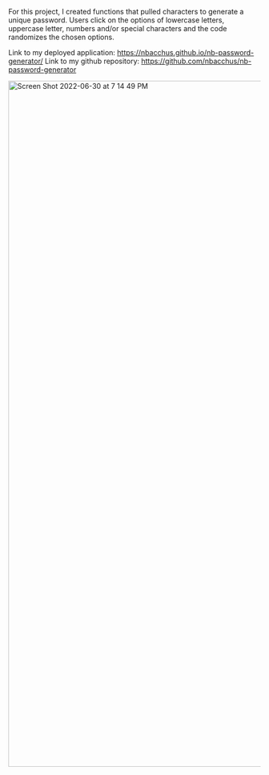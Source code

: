 For this project, I created functions that pulled characters to generate a unique password. Users click on the options of lowercase letters, uppercase letter, numbers and/or special characters and the code randomizes the chosen options.

Link to my deployed application: https://nbacchus.github.io/nb-password-generator/
Link to my github repository: https://github.com/nbacchus/nb-password-generator

<img width="1371" alt="Screen Shot 2022-06-30 at 7 14 49 PM" src="https://user-images.githubusercontent.com/10911024/176793696-53e67dbd-88a5-43a0-8bed-e7450aee9651.png">
